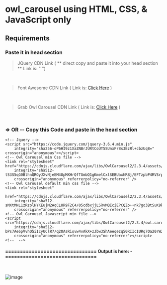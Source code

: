 ﻿# owl_carousel using HTML, CSS, & JavaScript only
 
  ## Requirements
  ### Paste it in head section
  

 > JQuery CDN Link ( ** direct copy and paste it into your head section **  Link is: " <script src="https://code.jquery.com/jquery-3.6.4.min.js"
        integrity="sha256-oP6HI9z1XaZNBrJURtCoUT5SUnxFr8s3BzRl+cbzUq8=" crossorigin="anonymous"></script> ")
 <br />
 

 > Font Awesome CDN Link (  Link is: <a href="https://fontawesome.com/icons" target="_blank">Click Here</a> )
 <br />


 > Grab Owl Carousel CDN Link (  Link is: <a href="https://cdnjs.com/libraries/OwlCarousel2" target="_blank">Click Here</a> )
 <br />



### => OR -- Copy this Code and paste in the head section
 
    <!-- Jquery -->
    <script src="https://code.jquery.com/jquery-3.6.4.min.js"
        integrity="sha256-oP6HI9z1XaZNBrJURtCoUT5SUnxFr8s3BzRl+cbzUq8=" crossorigin="anonymous"></script>
    <!-- Owl Carousel min Css file -->
    <link rel="stylesheet" href="https://cdnjs.cloudflare.com/ajax/libs/OwlCarousel2/2.3.4/assets/owl.carousel.min.css"
        integrity="sha512-tS3S5qG0BlhnQROyJXvNjeEM4UpMXHrQfTGmbQ1gKmelCxlSEBUaxhRBj/EFTzpbP4RVSrpEikbmdJobCvhE3g=="
        crossorigin="anonymous" referrerpolicy="no-referrer" />
    <!-- Owl Carousel default min css file -->
    <link rel="stylesheet"
        href="https://cdnjs.cloudflare.com/ajax/libs/OwlCarousel2/2.3.4/assets/owl.theme.default.min.css"
        integrity="sha512-sMXtMNL1zRzolHYKEujM2AqCLUR9F2C4/05cdbxjjLSRvMQIciEPCQZo++nk7go3BtSuK9kfa/s+a4f4i5pLkw=="
        crossorigin="anonymous" referrerpolicy="no-referrer" />
    <!-- Owl Carousel Javascript min file -->
    <script src="https://cdnjs.cloudflare.com/ajax/libs/OwlCarousel2/2.3.4/owl.carousel.min.js"
        integrity="sha512-bPs7Ae6pVvhOSiIcyUClR7/q2OAsRiovw4vAkX+zJbw3ShAeeqezq50RIIcIURq7Oa20rW2n2q+fyXBNcU9lrw=="
        crossorigin="anonymous" referrerpolicy="no-referrer"></script>
    <!--  -->
 
 
 <h4> =============================== Output is here: - =============================== </h4> <br />
 
 
 
 
 
 ![image](https://user-images.githubusercontent.com/70308228/231445354-d146b997-1e4d-4f4f-9e6d-87e466d0db6a.png)

 
 
